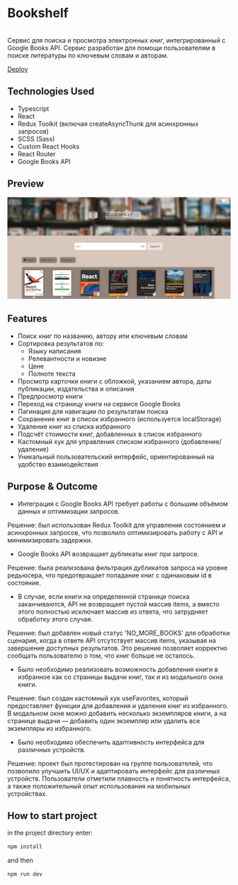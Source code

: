 # Bookshelf

<br />
Сервис для поиска и просмотра электронных книг, интегрированный с Google Books API. Сервис разработан для помощи пользователям в поиске литературы по ключевым словам и авторам.
<br />

[Deploy](https://bookshelfsearch.netlify.app/)

## Technologies Used

- Typescript
- React
- Redux Toolkit (включая createAsyncThunk для асинхронных запросов)
- SCSS (Sass)
- Custom React Hooks
- React Router
- Google Books API

## Preview

<img src='./src/assets/images/bookshelfpreview.png' alt="preview">

## Features

- Поиск книг по названию, автору или ключевым словам
- Сортировка результатов по:
  - Языку написания
  - Релевантности и новизне
  - Цене
  - Полноте текста
- Просмотр карточки книги с обложкой, указанием автора, даты публикации, издательства и описания
- Предпросмотр книги
- Переход на страницу книги на сервисе Google Books
- Пагинация для навигации по результатам поиска
- Сохранение книг в список избранного (используется localStorage)
- Удаление книг из списка избранного
- Подсчёт стоимости книг, добавленных в список избранного
- Кастомный хук для управления списком избранного (добавление/удаление)
- Уникальный пользовательский интерфейс, ориентированный на удобство взаимодействия

## Purpose & Outcome

- Интеграция с Google Books API требует работы с большим объёмом данных и оптимизации запросов.

Решение: был использован Redux Toolkit для управления состоянием и асинхронных запросов, что позволило оптимизировать работу с API и минимизировать задержки.

- Google Books API возвращает дубликаты книг при запросе.

Решение: была реализована фильтрация дубликатов запроса на уровне редьюсера, что предотвращает попадание книг с одинаковым id в состояние.

- В случае, если книги на определенной странице поиска заканчиваются, API не возвращает пустой массив items, а вместо этого полностью исключает массив из ответа, что затрудняет обработку этого случая.

Решение: был добавлен новый статус 'NO_MORE_BOOKS' для обработки сценария, когда в ответе API отсутствует массив items, указывая на завершение доступных результатов. Это решение позволяет корректно сообщать пользователю о том, что книг больше не осталось.

- Было необходимо реализовать возможность добавления книги в избранное как со страницы выдачи книг, так и из модального окна книги.

Решение: был создан кастомный хук useFavorites, который предоставляет функции для добавления и удаления книг из избранного. В модальном окне можно добавить несколько экземпляров книги, а на странице выдачи — добавить один экземпляр или удалить все экземпляры из избранного.

- Было необходимо обеспечить адаптивность интерфейса для различных устройств.

Решение: проект был протестирован на группе пользователей, что позволило улучшить UI/UX и адаптировать интерфейс для различных устройств. Пользователи отметили плавность и понятность интерфейса, а также положительный опыт использования на мобильных устройствах.

## How to start project

in the project directory enter:

```js
npm install
```

and then

```js
npm run dev
```
